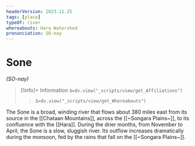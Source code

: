 ```yaml
---
headerVersion: 2023.11.25
tags: [place]
typeOf: river
whereabouts: Hara Watershed
pronunciation: SO-nay
---
```

# Sone
*(SO-nay)*
>[!info]+ Information
> `$=dv.view("_scripts/view/get_Affiliations")`
>> `$=dv.view("_scripts/view/get_Whereabouts")`

The Sone is a broad, winding river that flows about 380 miles east from its source in the [[Chataan Mountains]], across the [[~Songara Plains~]], to its confluence with the [[Hara]]. During the drier months, from November to April, the Sone is a slow, sluggish river. Its outflow increases dramatically during the monsoon, fed by the rains that fall on the [[~Songara Plains~]].
